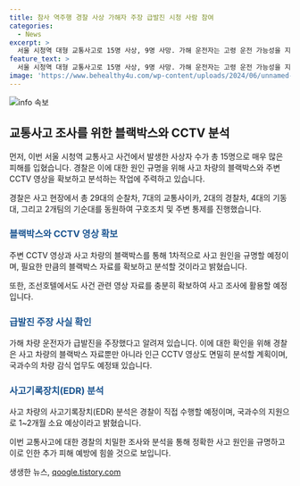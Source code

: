 ```yaml
---
title: 참사 역주행 경찰 사상 가해자 주장 급발진 시청 사람 참여
categories:
  - News
excerpt: >
  서울 시청역 대형 교통사고로 15명 사상, 9명 사망. 가해 운전자는 고령 운전 가능성을 지적받고, 급발진 주장. 경찰은 블랙박스와 호텔 CCTV 자료 분석에 집중하며, 사망자를 포함한 사건 원인 규명에 노력 중. 차량 2대와 가드레일 파손 확인, 가해자는 도주 의혹 없다고 밝혔음.
feature_text: >
  서울 시청역 대형 교통사고로 15명 사상, 9명 사망. 가해 운전자는 고령 운전 가능성을 지적받고, 급발진 주장. 경찰은 블랙박스와 호텔 CCTV 자료 분석에 집중하며, 사망자를 포함한 사건 원인 규명에 노력 중. 차량 2대와 가드레일 파손 확인, 가해자는 도주 의혹 없다고 밝혔음.
image: 'https://www.behealthy4u.com/wp-content/uploads/2024/06/unnamed-file.png'
---
```


<p><img src="https://www.behealthy4u.com/wp-content/uploads/2024/06/unnamed-file.png" alt="info 속보" /></p>

<h2 data-ke-size="size26">교통사고 조사를 위한 블랙박스와 CCTV 분석</h2>

<p>먼저, 이번 서울 시청역 교통사고 사건에서 발생한 사상자 수가 총 15명으로 매우 많은 피해를 입혔습니다. 경찰은 이에 대한 원인 규명을 위해 사고 차량의 블랙박스와 주변 CCTV 영상을 확보하고 분석하는 작업에 주력하고 있습니다.</p>

<p data-ke-size="size16">경찰은 사고 현장에서 총 29대의 순찰차, 7대의 교통사이카, 2대의 경찰차, 4대의 기동대, 그리고 2개팀의 기순대를 동원하여 구호조치 및 주변 통제를 진행했습니다.</p>

<h3><b><span style="color: #1a5490;">블랙박스와 CCTV 영상 확보</span></b></h3>

<p>주변 CCTV 영상과 사고 차량의 블랙박스를 통해 1차적으로 사고 원인을 규명할 예정이며, 필요한 만큼의 블랙박스 자료를 확보하고 분석할 것이라고 밝혔습니다.</p>

<p data-ke-size="size16">또한, 조선호텔에서도 사건 관련 영상 자료를 충분히 확보하여 사고 조사에 활용할 예정입니다.</p>

<h3><b><span style="color: #1a5490;">급발진 주장 사실 확인</span></b></h3>

<p>가해 차량 운전자가 급발진을 주장했다고 알려져 있습니다. 이에 대한 확인을 위해 경찰은 사고 차량의 블랙박스 자료뿐만 아니라 인근 CCTV 영상도 면밀히 분석할 계획이며, 국과수의 차량 감식 업무도 예정돼 있습니다.</p>

<h3><b><span style="color: #1a5490;">사고기록장치(EDR) 분석</span></b></h3>

<p>사고 차량의 사고기록장치(EDR) 분석은 경찰이 직접 수행할 예정이며, 국과수의 지원으로 1~2개월 소요 예상이라고 밝혔습니다.</p>

<p>이번 교통사고에 대한 경찰의 치밀한 조사와 분석을 통해 정확한 사고 원인을 규명하고 이로 인한 추가 피해 예방에 힘쓸 것으로 보입니다.</p>
생생한 뉴스, <a href="https://qoogle.tistory.com" rel="dofollow">qoogle.tistory.com</a>


